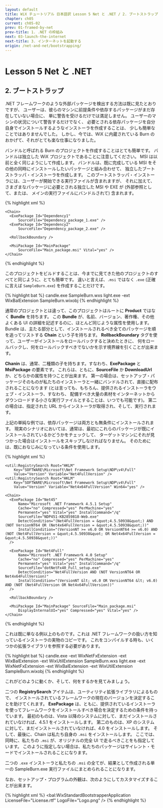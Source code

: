 ```yaml
---
layout: default
title: WiX チュートリアル 日本語訳 Lesson 5 Net と .NET / 2. ブートストラップ
chapter: ch05
current: ch05-02
prev: 01-framed-by-net
prev-title: 1. .NET の枠組み
next: 03-launch-the-internet
next-title: 3. インターネットを起動する
origin: /net-and-net/bootstrapping/
---
```

#  Lesson 5 Net と .NET

## 2. ブートストラップ

.NET フレームワークのような外部パッケージを検出する方法は既に見たとおりですが、
ユーザーは、彼らのマシンに前提条件や依存するパッケージがまだ存在していない場合に、
単に警告を受けるだけでは満足しません。
ユーザーのマシンの状況について警告するだけでなく、
必要とされる依存パッケージを自分自身でインストールするようなインストーラを作成することは、
少しも簡単なことではありませんでした。
しかし、今では、WiX に内蔵されている Burn のおかげて、それがとても楽な仕事になりました。

バンドルと呼ばれる Burn のプロジェクトを作成することはとても簡単です。
バンドルは独立した WiX プロジェクトであることに注意してください。
MSI は以前と全く同じようにして作成します。
バンドルは、既に完成している MSI をその他の同時にインストールしたいパッケージと組み合わせて、
独立したブートストラッパ・インストーラを作成します。
このブートストラッパ・インストーラには、ユーザーが開始できる実行ファイルが含まれますが、
それに加えて、さまざまなパッケージに必要とされる独立した MSI や EXE が (外部参照として、または、
メインの実行ファイルにバンドルされて) 含まれます。

{% highlight xml %}
<Wix xmlns="http://schemas.microsoft.com/wix/2006/wi">
  <Bundle Name="..." Version="..." Manufacturer="..." UpgradeCode="..." 
      Copyright="..." IconSourceFile="..." AboutUrl="...">
    <BootstrapperApplicationRef
        Id="WixStandardBootstrapperApplication.RtfLicense" />
    
    <Chain>
      <ExePackage Id="Dependency1"
          SourceFile="Dependency_package_1.exe" />
      <ExePackage Id="Dependency2"
          SourceFile="Dependency_package_2.exe" />
    
      <RollbackBoundary />
    
      <MsiPackage Id="MainPackage"
          SourceFile="Main_package.msi" Vital="yes" />
    </Chain>
  </Bundle>
</Wix>
{% endhighlight %}

このプロジェクトをビルドすることは、今までに見てきた他のプロジェクトのすべてと同じように、とても簡単です。
違いと言えば、`.msi` ではなく `.exe` (正確に言えば `SampleBurn.exe`) を作成することだけです。

{% highlight bat %}
candle.exe SampleBurn.wxs
light.exe -ext WixBalExtension SampleBurn.wixobj
{% endhighlight %}

通常のプロジェクトとは違って、このプロジェクトはルートに **Product** ではなく **Bundle** を持ちます。
この **Bundle** が、名前、バージョン、著作権、その他よくある UI の詳細を記述するのに、ほとんど同じような属性を使用します。
Bundle は、主たる部分として、インストールされるべき全てのパッケージを順を追ってリストする **Chain** という子を持ちます。
**RollbackBoundary** タグを使って、ユーザーがインストールをロールバックすると決めたときに、
何をロールバックし、何をロールバックすべきでないかを示す境界線を引くことが出来ます。

**Chanin** は、通常、二種類の子を持ちます。すなわち、**ExePackage** と **MsiPackage** の要素です。
これらは、ともに、**SourceFile** か **DownloadUrl** か、どちらかの属性を持つことが出来ます。
第一の場合は、セットアップ・パッケージそのものが私たちのインストーラと一緒にバンドルされて、直接に配布されることになります
(とは言っても、もちろん、提供されるインストーラをウェブ・インストーラ、すなわち、
配備すべき大量の素材をインターネットからダウンロードする小さな実行ファイルとすることは、いつでも可能です)。
第二の場合は、指定された URL からインストーラが取得され、そして、実行されます。

上記の単純な例では、依存パッケージは両方とも無条件にインストールされます。
現実のシナリオにおいては、通常は、最初にこれらのパッケージが既にインストールされているかどうかをチェックして、
ターゲットマシンにそれが見つかった場合はインストールをスキップしなければなりません。
そのためには、既におなじみになっている条件を使用します。

{% highlight xml %}
<Wix xmlns="http://schemas.microsoft.com/wix/2006/wi"
     xmlns:bal="http://schemas.microsoft.com/wix/BalExtension"
     xmlns:util="http://schemas.microsoft.com/wix/UtilExtension">
  <Bundle Name="..." Version="..." Manufacturer="..." UpgradeCode="..."
      Copyright="..." IconSourceFile="..." AboutUrl="...">
    <BootstrapperApplicationRef
        Id="WixStandardBootstrapperApplication.RtfLicense" />
    
    <util:RegistrySearch Root="HKLM"
        Key="SOFTWARE\Microsoft\Net Framework Setup\NDP\v4\Full"
        Value="Version" Variable="Net4FullVersion" />
    <util:RegistrySearch Root="HKLM"
        Key="SOFTWARE\Microsoft\Net Framework Setup\NDP\v4\Full"
        Value="Version" Variable="Net4x64FullVersion" Win64="yes" />
    
    <Chain>
      <ExePackage Id="Net45"
          Name="Microsoft .NET Framework 4.5.1 Setup"
          Cache="no" Compressed="yes" PerMachine="yes"
          Permanent="yes" Vital="yes" InstallCommand="/q"
          SourceFile="NDP451-KB2859818-Web.exe"
          DetectCondition="(Net4FullVersion = &quot;4.5.50938&quot;) AND (NOT VersionNT64 OR (Net4x64FullVersion = &quot;4.5.50938&quot;))"
          InstallCondition="(VersionNT >= v6.0 OR VersionNT64 >= v6.0) AND (NOT (Net4FullVersion = &quot;4.5.50938&quot; OR Net4x64FullVersion = &quot;4.5.50938&quot;))"
      />
    
      <ExePackage Id="Net4Full"
          Name="Microsoft .NET Framework 4.0 Setup"
          Cache="no" Compressed="yes" PerMachine="yes"
          Permanent="yes" Vital="yes" InstallCommand="/q"
          SourceFile="dotNetFx40_Full_setup.exe"
          DetectCondition="Net4FullVersion AND (NOT VersionNT64 OR Net4x64FullVersion)"
          InstallCondition="(VersionNT &lt; v6.0 OR VersionNT64 &lt; v6.0) AND (NOT (Net4FullVersion OR Net4x64FullVersion))"
      />
    
      <RollbackBoundary />
    
      <MsiPackage Id="MainPackage" SourceFile="Main_package.msi"
          DisplayInternalUI="yes" Compressed="yes" Vital="yes" />
    </Chain>
  </Bundle>
</Wix>
{% endhighlight %}

これは既に単なる例以上のものです。これは .NET フレームワークの扱い方を知っているインストーラの実物のコピーです。
これをコンパイルする時も、いくつかの拡張ライブラリを参照する必要があります。

{% highlight bat %}
candle.exe -ext WixNetFxExtension -ext WixBalExtension 
    -ext WixUtilExtension SampleBurn.wxs
light.exe -ext WixNetFxExtension -ext WixBalExtension
    -ext WixUtilExtension SampleBurn.wixobj
{% endhighlight %}

これがどのように動くか、そして、何をするかを見てみましょう。

二つの **RegistrySearch** アイテムは、ユーティリティ拡張ライブラリによるもので、
インストールされているフレームワークの現在のバージョンを決定することを助けてくれます。
**ExePackage** は、ともに、提供されているインストーラを使ってフレームワークをインストールすべき場合を決定するための条件を持っています。
最初のものは、Vista 以降のシステムに対して、まだインストールされていなければ、4.5.1 をインストールします。
第二のものは、XP のシステムに対して、まだインストールされていなければ、4.0 をインストールします。
そして、最後に、Chain は私たち自身の `.msi` をインストールします。
ここでは、同時に、私たちの `.msi` が、オリジナルの完全 UI で走るべきことをも指定しています。
このように指定しない場合は、私たちのパッケージはサイレント・モードでインストールされることになります。

二つの `.exe` インストーラと私たちの `.msi` の全てが、結果として作成される単一の SampleBurn.exe 実行ファイルにまとめられることになります。

なお、セットアップ・プログラムの外観は、次のようにしてカスタマイズすることが出来ます。

{% highlight xml %}
<BootstrapperApplicationRef
    Id="WixStandardBootstrapperApplication.RtfLicense">
  <bal:WixStandardBootstrapperApplication LicenseFile="License.rtf"
      LogoFile="Logo.png" />
</BootstrapperApplicationRef>
{% endhighlight %}
